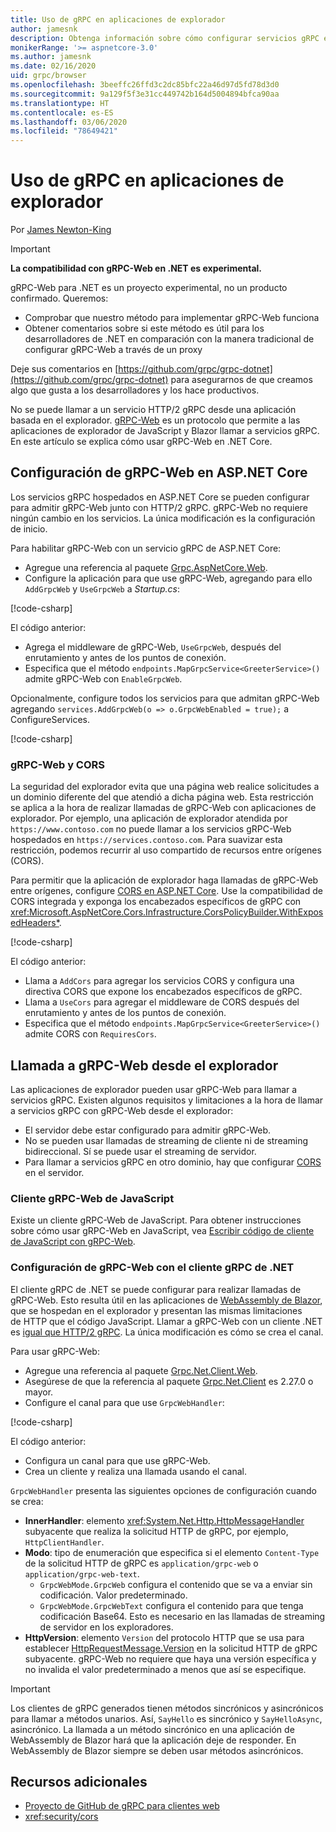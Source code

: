 ```yaml
---
title: Uso de gRPC en aplicaciones de explorador
author: jamesnk
description: Obtenga información sobre cómo configurar servicios gRPC en ASP.NET Core a los que se puede llamar desde aplicaciones del explorador usando gRPC-Web.
monikerRange: '>= aspnetcore-3.0'
ms.author: jamesnk
ms.date: 02/16/2020
uid: grpc/browser
ms.openlocfilehash: 3beeffc26ffd3c2dc85bfc22a46d97d5fd78d3d0
ms.sourcegitcommit: 9a129f5f3e31cc449742b164d5004894bfca90aa
ms.translationtype: HT
ms.contentlocale: es-ES
ms.lasthandoff: 03/06/2020
ms.locfileid: "78649421"
---
```

# <a name="use-grpc-in-browser-apps"></a>Uso de gRPC en aplicaciones de explorador

Por [James Newton-King](https://twitter.com/jamesnk)

> [!IMPORTANT]
> **La compatibilidad con gRPC-Web en .NET es experimental.**
>
> gRPC-Web para .NET es un proyecto experimental, no un producto confirmado. Queremos:
>
> * Comprobar que nuestro método para implementar gRPC-Web funciona
> * Obtener comentarios sobre si este método es útil para los desarrolladores de .NET en comparación con la manera tradicional de configurar gRPC-Web a través de un proxy
>
> Deje sus comentarios en [https://github.com/grpc/grpc-dotnet](https://github.com/grpc/grpc-dotnet) para asegurarnos de que creamos algo que gusta a los desarrolladores y los hace productivos.

No se puede llamar a un servicio HTTP/2 gRPC desde una aplicación basada en el explorador. [gRPC-Web](https://github.com/grpc/grpc/blob/master/doc/PROTOCOL-WEB.md) es un protocolo que permite a las aplicaciones de explorador de JavaScript y Blazor llamar a servicios gRPC. En este artículo se explica cómo usar gRPC-Web en .NET Core.

## <a name="configure-grpc-web-in-aspnet-core"></a>Configuración de gRPC-Web en ASP.NET Core

Los servicios gRPC hospedados en ASP.NET Core se pueden configurar para admitir gRPC-Web junto con HTTP/2 gRPC. gRPC-Web no requiere ningún cambio en los servicios. La única modificación es la configuración de inicio.

Para habilitar gRPC-Web con un servicio gRPC de ASP.NET Core:

* Agregue una referencia al paquete [Grpc.AspNetCore.Web](https://www.nuget.org/packages/Grpc.AspNetCore.Web).
* Configure la aplicación para que use gRPC-Web, agregando para ello `AddGrpcWeb` y `UseGrpcWeb` a *Startup.cs*:

[!code-csharp[](~/grpc/browser/sample/Startup.cs?name=snippet_1&highlight=10,14)]

El código anterior:

* Agrega el middleware de gRPC-Web, `UseGrpcWeb`, después del enrutamiento y antes de los puntos de conexión.
* Especifica que el método `endpoints.MapGrpcService<GreeterService>()` admite gRPC-Web con `EnableGrpcWeb`. 

Opcionalmente, configure todos los servicios para que admitan gRPC-Web agregando `services.AddGrpcWeb(o => o.GrpcWebEnabled = true);` a ConfigureServices.

[!code-csharp[](~/grpc/browser/sample/AllServicesSupportExample_Startup.cs?name=snippet_1&highlight=6,13)]

### <a name="grpc-web-and-cors"></a>gRPC-Web y CORS

La seguridad del explorador evita que una página web realice solicitudes a un dominio diferente del que atendió a dicha página web. Esta restricción se aplica a la hora de realizar llamadas de gRPC-Web con aplicaciones de explorador. Por ejemplo, una aplicación de explorador atendida por `https://www.contoso.com` no puede llamar a los servicios gRPC-Web hospedados en `https://services.contoso.com`. Para suavizar esta restricción, podemos recurrir al uso compartido de recursos entre orígenes (CORS).

Para permitir que la aplicación de explorador haga llamadas de gRPC-Web entre orígenes, configure [CORS en ASP.NET Core](xref:security/cors). Use la compatibilidad de CORS integrada y exponga los encabezados específicos de gRPC con <xref:Microsoft.AspNetCore.Cors.Infrastructure.CorsPolicyBuilder.WithExposedHeaders*>.

[!code-csharp[](~/grpc/browser/sample/CORS_Startup.cs?name=snippet_1&highlight=5-11,19,24)]

El código anterior:

* Llama a `AddCors` para agregar los servicios CORS y configura una directiva CORS que expone los encabezados específicos de gRPC.
* Llama a `UseCors` para agregar el middleware de CORS después del enrutamiento y antes de los puntos de conexión.
* Especifica que el método `endpoints.MapGrpcService<GreeterService>()` admite CORS con `RequiresCors`.

## <a name="call-grpc-web-from-the-browser"></a>Llamada a gRPC-Web desde el explorador

Las aplicaciones de explorador pueden usar gRPC-Web para llamar a servicios gRPC. Existen algunos requisitos y limitaciones a la hora de llamar a servicios gRPC con gRPC-Web desde el explorador:

* El servidor debe estar configurado para admitir gRPC-Web.
* No se pueden usar llamadas de streaming de cliente ni de streaming bidireccional. Sí se puede usar el streaming de servidor.
* Para llamar a servicios gRPC en otro dominio, hay que configurar [CORS](xref:security/cors) en el servidor.

### <a name="javascript-grpc-web-client"></a>Cliente gRPC-Web de JavaScript

Existe un cliente gRPC-Web de JavaScript. Para obtener instrucciones sobre cómo usar gRPC-Web en JavaScript, vea [Escribir código de cliente de JavaScript con gRPC-Web](https://github.com/grpc/grpc-web/tree/master/net/grpc/gateway/examples/helloworld#write-client-code).

### <a name="configure-grpc-web-with-the-net-grpc-client"></a>Configuración de gRPC-Web con el cliente gRPC de .NET

El cliente gRPC de .NET se puede configurar para realizar llamadas de gRPC-Web. Esto resulta útil en las aplicaciones de [WebAssembly de Blazor](xref:blazor/index#blazor-webassembly), que se hospedan en el explorador y presentan las mismas limitaciones de HTTP que el código JavaScript. Llamar a gRPC-Web con un cliente .NET es [igual que HTTP/2 gRPC](xref:grpc/client). La única modificación es cómo se crea el canal.

Para usar gRPC-Web:

* Agregue una referencia al paquete [Grpc.Net.Client.Web](https://www.nuget.org/packages/Grpc.Net.Client.Web).
* Asegúrese de que la referencia al paquete [Grpc.Net.Client](https://www.nuget.org/packages/Grpc.Net.Client) es 2.27.0 o mayor.
* Configure el canal para que use `GrpcWebHandler`:

[!code-csharp[](~/grpc/browser/sample/Handler.cs?name=snippet_1)]

El código anterior:

* Configura un canal para que use gRPC-Web.
* Crea un cliente y realiza una llamada usando el canal.

`GrpcWebHandler` presenta las siguientes opciones de configuración cuando se crea:

* **InnerHandler**: elemento <xref:System.Net.Http.HttpMessageHandler> subyacente que realiza la solicitud HTTP de gRPC, por ejemplo, `HttpClientHandler`.
* **Modo**: tipo de enumeración que especifica si el elemento `Content-Type` de la solicitud HTTP de gRPC es `application/grpc-web` o `application/grpc-web-text`.
    * `GrpcWebMode.GrpcWeb` configura el contenido que se va a enviar sin codificación. Valor predeterminado.
    * `GrpcWebMode.GrpcWebText` configura el contenido para que tenga codificación Base64. Esto es necesario en las llamadas de streaming de servidor en los exploradores.
* **HttpVersion**: elemento `Version` del protocolo HTTP que se usa para establecer [HttpRequestMessage.Version](xref:System.Net.Http.HttpRequestMessage.Version) en la solicitud HTTP de gRPC subyacente. gRPC-Web no requiere que haya una versión específica y no invalida el valor predeterminado a menos que así se especifique.

> [!IMPORTANT]
> Los clientes de gRPC generados tienen métodos sincrónicos y asincrónicos para llamar a métodos unarios. Así, `SayHello` es sincrónico y `SayHelloAsync`, asincrónico. La llamada a un método sincrónico en una aplicación de WebAssembly de Blazor hará que la aplicación deje de responder. En WebAssembly de Blazor siempre se deben usar métodos asincrónicos.

## <a name="additional-resources"></a>Recursos adicionales

* [Proyecto de GitHub de gRPC para clientes web](https://github.com/grpc/grpc-web)
* <xref:security/cors>
